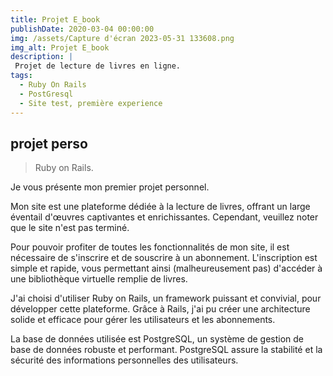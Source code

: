 ```yaml
---
title: Projet E_book
publishDate: 2020-03-04 00:00:00
img: /assets/Capture d'écran 2023-05-31 133608.png
img_alt: Projet E_book
description: |
 Projet de lecture de livres en ligne.
tags:
  - Ruby On Rails
  - PostGresql
  - Site test, première experience
---
```


## projet perso

> Ruby on Rails.

Je vous présente mon premier projet personnel.

Mon site est une plateforme dédiée à la lecture de livres, offrant un large éventail d'œuvres captivantes et enrichissantes. Cependant, veuillez noter que le site n'est pas terminé.

Pour pouvoir profiter de toutes les fonctionnalités de mon site, il est nécessaire de s'inscrire et de souscrire à un abonnement. L'inscription est simple et rapide, vous permettant ainsi (malheureusement pas) d'accéder à une bibliothèque virtuelle remplie de livres.

J'ai choisi d'utiliser Ruby on Rails, un framework puissant et convivial, pour développer cette plateforme. Grâce à Rails, j'ai pu créer une architecture solide et efficace pour gérer les utilisateurs et les abonnements.

La base de données utilisée est PostgreSQL, un système de gestion de base de données robuste et performant. PostgreSQL assure la stabilité et la sécurité des informations personnelles des utilisateurs.
